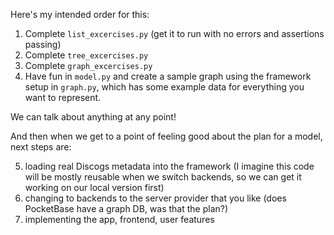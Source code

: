Here's my intended order for this:

1. Complete `list_excercises.py` (get it to run with no errors and assertions passing)
2. Complete `tree_excercises.py`
3. Complete `graph_excercises.py`
4. Have fun in `model.py` and create a sample graph using the framework setup in `graph.py`, which has 
   some example data for everything you want to represent.

We can talk about anything at any point! 

And then when we get to a point of feeling good about the plan for a model, next steps are:

5. loading real Discogs metadata into the framework (I imagine this code will be mostly reusable when we switch backends, so we can get it working on our local version first)
6. changing to backends to the server provider that you like (does PocketBase have a graph DB, was that the plan?)
7. implementing the app, frontend, user features
